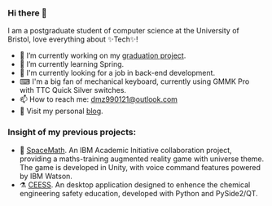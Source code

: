 ### Hi there 👋
I am a postgraduate student of computer science at the University of Bristol, love everything about ✨Tech✨!

- 🔭 I’m currently working on my [graduation project](https://github.com/UOB-SpaceMath/SpaceMath).
- 🌱 I’m currently learning Spring.
- 💬 I'm currently looking for a job in back-end development.
- ⌨ I'm a big fan of mechanical keyboard, currently using GMMK Pro with TTC Quick Silver switches.
- 📫 How to reach me: dmz990121@outlook.com
- 🧊 Visit my personal [blog](https://desmond121.github.io/).

### Insight of my previous projects:
- 🚀 [SpaceMath](https://github.com/UOB-SpaceMath/SpaceMath). An IBM Academic Initiative collaboration project, providing a maths-training augmented reality game with universe theme. The game is developed in Unity, with voice command features powered by IBM Watson.
- ⚗ [CEESS](https://github.com/Desmond121/CEESS). An desktop application designed to enhence the chemical engineering safety education, developed with Python and PySide2/QT.



<!--
**Desmond121/Desmond121** is a ✨ _special_ ✨ repository because its `README.md` (this file) appears on your GitHub profile.

Here are some ideas to get you started:

- 🔭 I’m currently working on ...
- 🌱 I’m currently learning ...
- 👯 I’m looking to collaborate on ...
- 🤔 I’m looking for help with ...
- 💬 Ask me about ...
- 📫 How to reach me: ...
- 😄 Pronouns: ...
- ⚡ Fun fact: ...
-->
